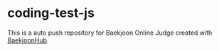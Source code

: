 # coding-test-js
This is a auto push repository for Baekjoon Online Judge created with [BaekjoonHub](https://github.com/BaekjoonHub/BaekjoonHub).
